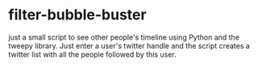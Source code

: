 # filter-bubble-buster
just a small script to see other people's timeline using Python and the tweepy library. Just enter a user's twitter handle and the script creates a twitter list with all the people followed by this user.
